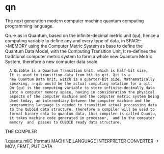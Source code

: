 # qn
The next generation modern computer machine quantum computing programming language.

Qn.-> as in Quantum, based on the infinite-decimal metric unit (qu),
     hence a computing variable to define any and every type of data, in 
     SPACE->MEMORY using the Computer Metric System as base to define
     the Quantum Data Model, with the Computing Transition Unit,
     It re-defines the traditional computer metric system to form a whole 
     new Quantum Metric System, therefore a new computer data scale.
     
      A Quibble is a Quantum Transition Unit, which is half-bit size,
      It is used to transition data from bit to qit. Qit is a 
      new Quantum Data Unit, witch is a quarter-bit size. Mathematically 
      speaking, n-qib would be the actual computing notation for a qit. 
      Qn (qu) is the computing variable to store infinite-decimally data 
      into a computer memory space, having in consideration the physical 
      aspects of the computer machine and the computer metric system being 
      Used today, an intermediary between the computer machine and the 
      programming language is needed to transition actual processing data
      to the Quboid data structure. Therefore a compiler will be used to 
      format binary data to quantum data, this compiler is called Quantu, 
      it takes machine code generated in processor,  and in the computer 
      memory  and  passes to CUBOID ready data structure.
 
      
THE COMPILER                                                                                                              

1.quantu.mliC (format) 
   MACHINE LANGUAGE INTERPRETER CONVERTER -> MOV, FRMT, PUT DATA
   
